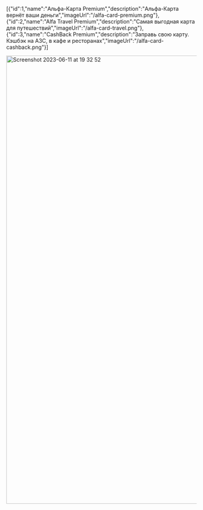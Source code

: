 [{"id":1,"name":"Альфа-Карта Premium","description":"Альфа-Карта вернёт ваши деньги","imageUrl":"/alfa-card-premium.png"},{"id":2,"name":"Alfa Travel Premium","description":"Самая выгодная карта для путешествий","imageUrl":"/alfa-card-travel.png"},{"id":3,"name":"CashBack Premium","description":"Заправь свою карту. Кэшбэк на АЗС, в кафе и ресторанах","imageUrl":"/alfa-card-cashback.png"}]

<img width="1188" alt="Screenshot 2023-06-11 at 19 32 52" src="https://github.com/ArthurPetrosov/DockerHomeWork/assets/125126241/3ecff2f9-1c0f-405f-9ef6-7198826aef46">
